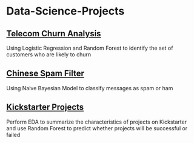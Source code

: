 # Data-Science-Projects


## [Telecom Churn Analysis](https://github.com/BeckyChau/Data-Science-Projects/tree/master/Telecom%20Churn%20Analysis)
Using Logistic Regression and Random Forest to identify the set of customers who are likely to churn

## [Chinese Spam Filter](https://github.com/BeckyChau/Data-Science-Projects/tree/master/Chinese%20Spam%20Filter)
Using Naive Bayesian Model to classify messages as spam or ham 

## [Kickstarter Projects](https://github.com/BeckyChau/Data-Science-Projects/tree/master/Kickstarter%20Projects)
Perform EDA to summarize the characteristics of projects on Kickstarter and use Random Forest to predict whether projects will be successful or failed
